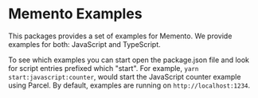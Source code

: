 # Memento Examples

This packages provides a set of examples for Memento.
We provide examples for both: JavaScript and TypeScript.

To see which examples you can start open the package.json file and look for script entries prefixed which "start". For example, `yarn start:javascript:counter`, would start the JavaScript counter example using
Parcel. By default, examples are running on `http://localhost:1234`.
